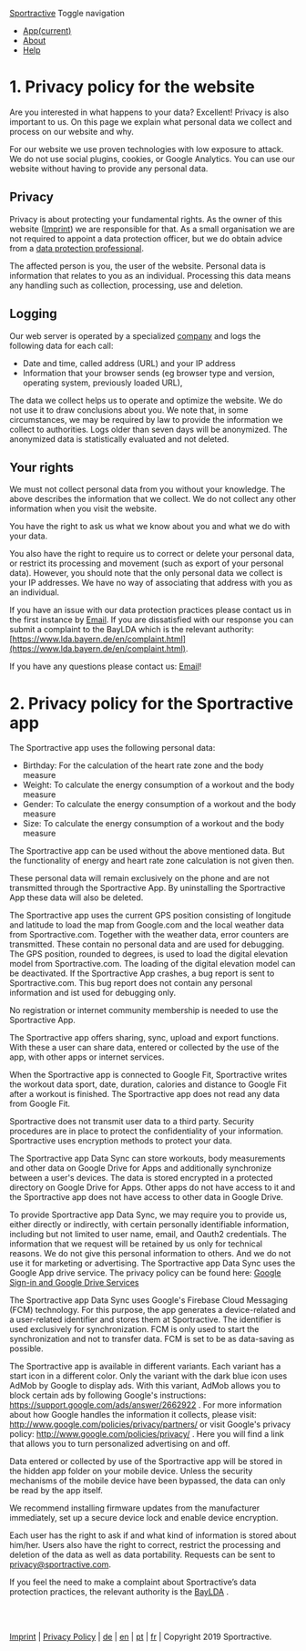 [Sportractive](http://sportractive.com/index.php) Toggle navigation

* [App(current)](http://sportractive.com/index.php?link=start&lang=en)
* [About](http://sportractive.com/index.php?link=about&lang=en)
* [Help](http://sportractive.com/getHelp40.php?)

  

1\. Privacy policy for the website
==================================

Are you interested in what happens to your data? Excellent! Privacy is also important to us. On this page we explain what personal data we collect and process on our website and why.

For our website we use proven technologies with low exposure to attack. We do not use social plugins, cookies, or Google Analytics. You can use our website without having to provide any personal data.

Privacy
-------

Privacy is about protecting your fundamental rights. As the owner of this website ([Imprint](http://sportractive.com/index.php?link=imprint)) we are responsible for that. As a small organisation we are not required to appoint a data protection officer, but we do obtain advice from a [data protection professional](https://datenschutz-individuell.de/).

The affected person is you, the user of the website. Personal data is information that relates to you as an individual. Processing this data means any handling such as collection, processing, use and deletion.

Logging
-------

Our web server is operated by a specialized [company](http://df.eu/) and logs the following data for each call:

* Date and time, called address (URL) and your IP address
* Information that your browser sends (eg browser type and version, operating system, previously loaded URL),

The data we collect helps us to operate and optimize the website. We do not use it to draw conclusions about you. We note that, in some circumstances, we may be required by law to provide the information we collect to authorities. Logs older than seven days will be anonymized. The anonymized data is statistically evaluated and not deleted.

Your rights
-----------

We must not collect personal data from you without your knowledge. The above describes the information that we collect. We do not collect any other information when you visit the website.

You have the right to ask us what we know about you and what we do with your data.

You also have the right to require us to correct or delete your personal data, or restrict its processing and movement (such as export of your personal data). However, you should note that the only personal data we collect is your IP addresses. We have no way of associating that address with you as an individual.

If you have an issue with our data protection practices please contact us in the first instance by [Email](mailto:privacy@sportractive.com?subject=Privacy). If you are dissatisfied with our response you can submit a complaint to the BayLDA which is the relevant authority: [https://www.lda.bayern.de/en/complaint.html](https://www.lda.bayern.de/en/complaint.html).

  

If you have any questions please contact us: [Email](mailto:privacy@sportractive.com?subject=Privacy)!

2\. Privacy policy for the Sportractive app
===========================================

The Sportractive app uses the following personal data:

* Birthday: For the calculation of the heart rate zone and the body measure
* Weight: To calculate the energy consumption of a workout and the body measure
* Gender: To calculate the energy consumption of a workout and the body measure
* Size: To calculate the energy consumption of a workout and the body measure

The Sportractive app can be used without the above mentioned data. But the functionality of energy and heart rate zone calculation is not given then.

These personal data will remain exclusively on the phone and are not transmitted through the Sportractive App. By uninstalling the Sportractive App these data will also be deleted.

The Sportractive app uses the current GPS position consisting of longitude and latitude to load the map from Google.com and the local weather data from Sportractive.com. Together with the weather data, error counters are transmitted. These contain no personal data and are used for debugging. The GPS position, rounded to degrees, is used to load the digital elevation model from Sportractive.com. The loading of the digital elevation model can be deactivated. If the Sportractive App crashes, a bug report is sent to Sportractive.com. This bug report does not contain any personal information and ist used for debugging only.

No registration or internet community membership is needed to use the Sportractive App.

The Sportractive app offers sharing, sync, upload and export functions. With these a user can share data, entered or collected by the use of the app, with other apps or internet services.

When the Sportractive app is connected to Google Fit, Sportractive writes the workout data sport, date, duration, calories and distance to Google Fit after a workout is finished. The Sportractive app does not read any data from Google Fit.

Sportractive does not transmit user data to a third party. Security procedures are in place to protect the confidentiality of your information. Sportractive uses encryption methods to protect your data.

The Sportractive app Data Sync can store workouts, body measurements and other data on Google Drive for Apps and additionally synchronize between a user's devices. The data is stored encrypted in a protected directory on Google Drive for Apps. Other apps do not have access to it and the Sportractive app does not have access to other data in Google Drive.

To provide Sportractive app Data Sync, we may require you to provide us, either directly or indirectly, with certain personally identifiable information, including but not limited to user name, email, and Oauth2 credentials. The information that we request will be retained by us only for technical reasons. We do not give this personal information to others. And we do not use it for marketing or advertising. The Sportractive app Data Sync uses the Google App drive service. The privacy policy can be found here: [Google Sign-in and Google Drive Services](https://www.google.com/policies/privacy/)

The Sportractive app Data Sync uses Google's Firebase Cloud Messaging (FCM) technology. For this purpose, the app generates a device-related and a user-related identifier and stores them at Sportractive. The identifier is used exclusively for synchronization. FCM is only used to start the synchronization and not to transfer data. FCM is set to be as data-saving as possible.

The Sportractive app is available in different variants. Each variant has a start icon in a different color. Only the variant with the dark blue icon uses AdMob by Google to display ads. With this variant, AdMob allows you to block certain ads by following Google's instructions: https://support.google.com/ads/answer/2662922 . For more information about how Google handles the information it collects, please visit: http://www.google.com/policies/privacy/partners/ or visit Google's privacy policy: http://www.google.com/policies/privacy/ . Here you will find a link that allows you to turn personalized advertising on and off.

Data entered or collected by use of the Sportractive app will be stored in the hidden app folder on your mobile device. Unless the security mechanisms of the mobile device have been bypassed, the data can only be read by the app itself.

We recommend installing firmware updates from the manufacturer immediately, set up a secure device lock and enable device encryption.

Each user has the right to ask if and what kind of information is stored about him/her. Users also have the right to correct, restrict the processing and deletion of the data as well as data portability. Requests can be sent to [privacy@sportractive.com](mailto:privacy@sportractive.com).

If you feel the need to make a complaint about Sportractive’s data protection practices, the relevant authority is the [BayLDA](https://www.lda.bayern.de/en/complaint.html) .

   
 

[](https://www.facebook.com/Sportractive)

[Imprint](http://sportractive.com/index.php?link=imprint&lang=en) | [Privacy Policy](http://sportractive.com/index.php?link=privacypolicy&lang=en) | [de](http://sportractive.com/index.php?link=start&lang=de) | [en](http://sportractive.com/index.php?link=start&lang=en) | [pt](http://sportractive.com/index.php?link=start&lang=pt) | [fr](http://sportractive.com/index.php?link=start&lang=fr) | Copyright 2019 Sportractive.